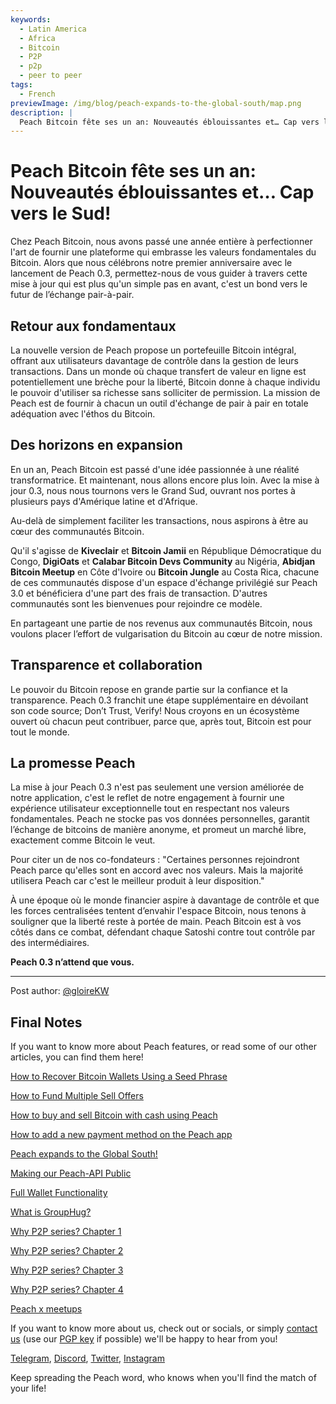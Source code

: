 ```yaml
---
keywords:
  - Latin America
  - Africa
  - Bitcoin
  - P2P
  - p2p
  - peer to peer
tags:
  - French
previewImage: /img/blog/peach-expands-to-the-global-south/map.png
description: |
  Peach Bitcoin fête ses un an: Nouveautés éblouissantes et… Cap vers le Sud!
---
```


# Peach Bitcoin fête ses un an: Nouveautés éblouissantes et… Cap vers le Sud!
Chez Peach Bitcoin, nous avons passé une année entière à perfectionner l'art de fournir une plateforme qui embrasse les valeurs fondamentales du Bitcoin. Alors que nous célébrons notre premier anniversaire avec le lancement de Peach 0.3, permettez-nous de vous guider à travers cette mise à jour qui est plus qu'un simple pas en avant, c'est un bond vers le futur de l’échange pair-à-pair.

## Retour aux fondamentaux
La nouvelle version de Peach propose un portefeuille Bitcoin intégral, offrant aux utilisateurs davantage de contrôle dans la gestion de leurs transactions. Dans un monde où chaque transfert de valeur en ligne est potentiellement une brèche pour la liberté, Bitcoin donne à chaque individu le pouvoir d'utiliser sa richesse sans solliciter de permission. La mission de Peach est de fournir à chacun un outil d'échange de pair à pair en totale adéquation avec l'éthos du Bitcoin.

## Des horizons en expansion 
En un an, Peach Bitcoin est passé d'une idée passionnée à une réalité transformatrice. Et maintenant, nous allons encore plus loin. Avec la mise à jour 0.3, nous nous tournons vers le Grand Sud, ouvrant nos portes à plusieurs pays d'Amérique latine et d'Afrique. 

Au-delà de simplement faciliter les transactions, nous aspirons à être au cœur des communautés Bitcoin. 

Qu'il s'agisse de **Kiveclair** et **Bitcoin Jamii** en République Démocratique du Congo, **DigiOats** et **Calabar Bitcoin Devs Community** au Nigéria, **Abidjan Bitcoin Meetup** en Côte d'Ivoire ou **Bitcoin Jungle** au Costa Rica, chacune de ces communautés dispose d'un espace d'échange privilégié sur Peach 3.0 et bénéficiera d'une part des frais de transaction. D'autres communautés sont les bienvenues pour rejoindre ce modèle. 

En partageant une partie de nos revenus aux communautés Bitcoin, nous voulons placer l’effort de vulgarisation du Bitcoin au cœur de notre mission. 

## Transparence et collaboration
Le pouvoir du Bitcoin repose en grande partie sur la confiance et la transparence. Peach 0.3 franchit une étape supplémentaire en dévoilant son code source; Don’t Trust, Verify! Nous croyons en un écosystème ouvert où chacun peut contribuer, parce que, après tout, Bitcoin est pour tout le monde.

## La promesse Peach
La mise à jour Peach 0.3 n'est pas seulement une version améliorée de notre application, c'est le reflet de notre engagement à fournir une expérience utilisateur exceptionnelle tout en respectant nos valeurs fondamentales. Peach ne stocke pas vos données personnelles, garantit l’échange de bitcoins de manière anonyme, et promeut un marché libre, exactement comme Bitcoin le veut.

Pour citer un de nos co-fondateurs : "Certaines personnes rejoindront Peach parce qu'elles sont en accord avec nos valeurs. Mais la majorité utilisera Peach car c'est le meilleur produit à leur disposition."

À une époque où le monde financier aspire à davantage de contrôle et que les forces centralisées tentent d’envahir l'espace Bitcoin, nous tenons à souligner que la liberté reste à portée de main. Peach Bitcoin est à vos côtés dans ce combat, défendant chaque Satoshi contre tout contrôle par des intermédiaires.

**Peach 0.3 n’attend que vous.**

---

Post author: [@gloireKW](https://twitter.com/GloireKW)

## Final Notes

If you want to know more about Peach features, or read some of our other articles, you can find them here!

[How to Recover Bitcoin Wallets Using a Seed Phrase](https://peachbitcoin.com/blog/how-to-restore-peach-wallet/ )

[How to Fund Multiple Sell Offers](https://peachbitcoin.com/blog/funding-multiple-sell-offers/ )

[How to buy and sell Bitcoin with cash using Peach](https://peachbitcoin.com/blog/how-to-buy-and-sell-bitcoin-with-cash-using-peach/ )

[How to add a new payment method on the Peach app](https://peachbitcoin.com/blog/how-to-add-a-payment-method/ )

[Peach expands to the Global South!](https://peachbitcoin.com/blog/peach-expands-to-the-global-south/ )

[Making our Peach-API Public](https://peachbitcoin.com/blog/making-our-peach-api-public/ )

[Full Wallet Functionality](https://peachbitcoin.com/blog/full-wallet-functionality/ )

[What is GroupHug?](https://peachbitcoin.com/blog/group-hug/ )

[Why P2P series? Chapter 1](https://peachbitcoin.com/blog/why-p2p-chapter-1/ )

[Why P2P series? Chapter 2](https://peachbitcoin.com/blog/why-p2p-chapter-2/ )

[Why P2P series? Chapter 3](https://peachbitcoin.com/blog/why-p2p-chapter-3-circular-economies/ )

[Why P2P series? Chapter 4](https://peachbitcoin.com/blog/why-p2p-chapter-4-chains-of-trust/ )

[Peach x meetups](https://peachbitcoin.com/blog/peach-for-meetups/ )



If you want to know more about us, check out or socials, or simply [contact us](mailto:hello@peachbitcoin.com) (use our [PGP key](https://keys.openpgp.org/vks/v1/by-fingerprint/48339A19645E2E53488E0E5479E1B270FACD1BD2) if possible) we'll be happy to hear from you!

[Telegram](https://t.me/+GkOW1J-ixBBkZWRk), [Discord](https://discord.gg/ypeHz3SW54), [Twitter](https://twitter.com/peachbitcoin), [Instagram](https://instagram.com/peachbitcoin)

Keep spreading the Peach word, who knows when you'll find the match of your life!
